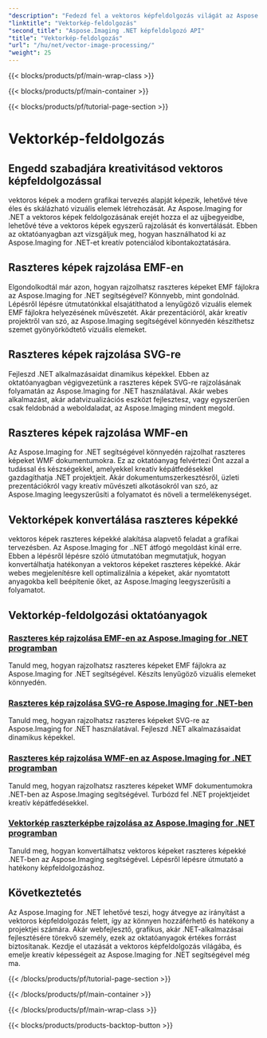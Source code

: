 ```yaml
---
"description": "Fedezd fel a vektoros képfeldolgozás világát az Aspose.Imaging for .NET segítségével. Tanulj meg könnyedén rajzolni és konvertálni vektoros képeket. Turbózd fel .NET projektjeidet még ma!"
"linktitle": "Vektorkép-feldolgozás"
"second_title": "Aspose.Imaging .NET képfeldolgozó API"
"title": "Vektorkép-feldolgozás"
"url": "/hu/net/vector-image-processing/"
"weight": 25
---
```


{{< blocks/products/pf/main-wrap-class >}}

{{< blocks/products/pf/main-container >}}

{{< blocks/products/pf/tutorial-page-section >}}

# Vektorkép-feldolgozás


## Engedd szabadjára kreativitásod vektoros képfeldolgozással

vektoros képek a modern grafikai tervezés alapját képezik, lehetővé téve éles és skálázható vizuális elemek létrehozását. Az Aspose.Imaging for .NET a vektoros képek feldolgozásának erejét hozza el az ujjbegyeidbe, lehetővé téve a vektoros képek egyszerű rajzolását és konvertálását. Ebben az oktatóanyagban azt vizsgáljuk meg, hogyan használhatod ki az Aspose.Imaging for .NET-et kreatív potenciálod kibontakoztatására.

## Raszteres képek rajzolása EMF-en

Elgondolkodtál már azon, hogyan rajzolhatsz raszteres képeket EMF fájlokra az Aspose.Imaging for .NET segítségével? Könnyebb, mint gondolnád. Lépésről lépésre útmutatónkkal elsajátíthatod a lenyűgöző vizuális elemek EMF fájlokra helyezésének művészetét. Akár prezentációról, akár kreatív projektről van szó, az Aspose.Imaging segítségével könnyedén készíthetsz szemet gyönyörködtető vizuális elemeket.

## Raszteres képek rajzolása SVG-re

Fejleszd .NET alkalmazásaidat dinamikus képekkel. Ebben az oktatóanyagban végigvezetünk a raszteres képek SVG-re rajzolásának folyamatán az Aspose.Imaging for .NET használatával. Akár webes alkalmazást, akár adatvizualizációs eszközt fejlesztesz, vagy egyszerűen csak feldobnád a weboldaladat, az Aspose.Imaging mindent megold.

## Raszteres képek rajzolása WMF-en

Az Aspose.Imaging for .NET segítségével könnyedén rajzolhat raszteres képeket WMF dokumentumokra. Ez az oktatóanyag felvértezi Önt azzal a tudással és készségekkel, amelyekkel kreatív képátfedésekkel gazdagíthatja .NET projektjeit. Akár dokumentumszerkesztésről, üzleti prezentációkról vagy kreatív művészeti alkotásokról van szó, az Aspose.Imaging leegyszerűsíti a folyamatot és növeli a termelékenységet.

## Vektorképek konvertálása raszteres képekké

vektoros képek raszteres képekké alakítása alapvető feladat a grafikai tervezésben. Az Aspose.Imaging for ..NET átfogó megoldást kínál erre. Ebben a lépésről lépésre szóló útmutatóban megmutatjuk, hogyan konvertálhatja hatékonyan a vektoros képeket raszteres képekké. Akár webes megjelenítésre kell optimalizálnia a képeket, akár nyomtatott anyagokba kell beépítenie őket, az Aspose.Imaging leegyszerűsíti a folyamatot.

## Vektorkép-feldolgozási oktatóanyagok
### [Raszteres kép rajzolása EMF-en az Aspose.Imaging for .NET programban](./draw-raster-image-on-emf/)
Tanuld meg, hogyan rajzolhatsz raszteres képeket EMF fájlokra az Aspose.Imaging for .NET segítségével. Készíts lenyűgöző vizuális elemeket könnyedén.
### [Raszteres kép rajzolása SVG-re Aspose.Imaging for .NET-ben](./draw-raster-image-on-svg/)
Tanuld meg, hogyan rajzolhatsz raszteres képeket SVG-re az Aspose.Imaging for .NET használatával. Fejleszd .NET alkalmazásaidat dinamikus képekkel.
### [Raszteres kép rajzolása WMF-en az Aspose.Imaging for .NET programban](./draw-raster-image-on-wmf/)
Tanuld meg, hogyan rajzolhatsz raszteres képeket WMF dokumentumokra .NET-ben az Aspose.Imaging segítségével. Turbózd fel .NET projektjeidet kreatív képátfedésekkel.
### [Vektorkép raszterképbe rajzolása az Aspose.Imaging for .NET programban](./draw-vector-image-to-raster-image/)
Tanuld meg, hogyan konvertálhatsz vektoros képeket raszteres képekké .NET-ben az Aspose.Imaging segítségével. Lépésről lépésre útmutató a hatékony képfeldolgozáshoz.

## Következtetés

Az Aspose.Imaging for .NET lehetővé teszi, hogy átvegye az irányítást a vektoros képfeldolgozás felett, így az könnyen hozzáférhető és hatékony a projektjei számára. Akár webfejlesztő, grafikus, akár .NET-alkalmazásai fejlesztésére törekvő személy, ezek az oktatóanyagok értékes forrást biztosítanak. Kezdje el utazását a vektoros képfeldolgozás világába, és emelje kreatív képességeit az Aspose.Imaging for .NET segítségével még ma.

{{< /blocks/products/pf/tutorial-page-section >}}

{{< /blocks/products/pf/main-container >}}

{{< /blocks/products/pf/main-wrap-class >}}

{{< blocks/products/products-backtop-button >}}